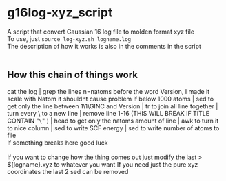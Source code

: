 # g16log-xyz_script
A script that convert Gaussian 16 log file to molden format xyz file<br />
To use, just `source log-xyz.sh logname.log`<br />
The description of how it works is also in the comments in the script <br /><br />
## How this chain of things work
cat the log | grep the lines n=natoms before the word Version, I made it scale with Natom it shouldnt cause problem if below 1000 atoms | 
sed to get only the line between 1\1\GINC and Version | tr to join all line together | turn every \ to a new line | 
remove line 1-16 (THIS WILL BREAK IF TITLE CONTAIN "`\`" ) | head to get only the natoms amount of line | awk to turn it to nice column | 
sed to write SCF energy | sed to write number of atoms to file <br />
If something breaks here good luck <br /><br />
If you want to change how the thing comes out just modify the last > ${logname}.xyz to whatever you want
If you need just the pure xyz coordinates the last 2 sed can be removed
